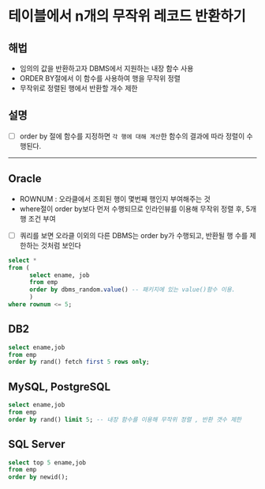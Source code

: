 # 테이블에서 n개의 무작위 레코드 반환하기

## 해법 
- 임의의 값을 반환하고자 DBMS에서 지원하는 내장 함수 사용
- ORDER BY절에서 이 함수를 사용하여 행을 무작위 정렬
- 무작위로 정렬된 행에서 반환할 개수 제한

## 설명
- [ ] order by 절에 함수를 지정하면 `각 행에 대해 계산`한 함수의 결과에 따라 정렬이 수행된다.


---

## Oracle
- ROWNUM : 오라클에서 조회된 행이 몇번째 행인지 부여해주는 것
- where절이 order by보다 먼저 수행되므로 인라인뷰를 이용해 무작위 정렬 후, 5개 행 조건 부여
- [ ] 쿼리를 보면 오라클 이외의 다른 DBMS는 order by가 수행되고, 반환될 행 수를 제한하는 것처럼 보인다
```sql
select *
from (
      select ename, job
      from emp
      order by dbms_random.value() -- 패키지에 있는 value()함수 이용.
      )
where rownum <= 5;
```


## DB2
```sql
select ename,job
from emp
order by rand() fetch first 5 rows only;
```

## MySQL, PostgreSQL
```sql
select ename,job
from emp
order by rand() limit 5; -- 내장 함수를 이용해 무작위 정렬 , 반환 갯수 제한
```



## SQL Server
```sql
select top 5 ename,job
from emp
order by newid();
```
